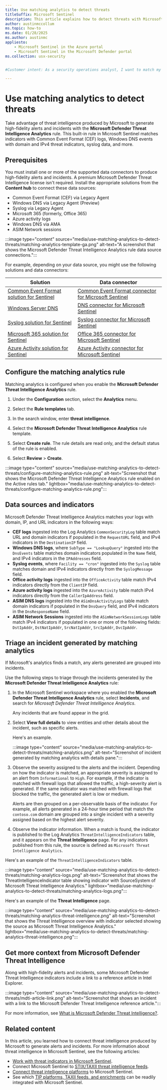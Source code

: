 ```yaml
---
title: Use matching analytics to detect threats
titleSuffix: Microsoft Sentinel
description: This article explains how to detect threats with Microsoft-generated threat intelligence in Microsoft Sentinel.
author: austinmccollum
ms.topic: how-to
ms.date: 01/28/2025
ms.author: austinmc
appliesto:
    - Microsoft Sentinel in the Azure portal
    - Microsoft Sentinel in the Microsoft Defender portal
ms.collection: usx-security


#Customer intent: As a security operations analyst, I want to match my security data with Microsoft threat intelligence so I can generate high fidelity alerts and incidents.

---
```


# Use matching analytics to detect threats

Take advantage of threat intelligence produced by Microsoft to generate high-fidelity alerts and incidents with the **Microsoft Defender Threat Intelligence Analytics** rule. This built-in rule in Microsoft Sentinel matches indicators with Common Event Format (CEF) logs, Windows DNS events with domain and IPv4 threat indicators, syslog data, and more.

## Prerequisites

You must install one or more of the supported data connectors to produce high-fidelity alerts and incidents. A premium Microsoft Defender Threat Intelligence license isn't required. Install the appropriate solutions from the **Content hub** to connect these data sources:

  - Common Event Format (CEF) via Legacy Agent
  - Windows DNS via Legacy Agent (Preview)
  - Syslog via Legacy Agent
  - Microsoft 365 (formerly, Office 365)
  - Azure activity logs
  - Windows DNS via AMA
  - ASIM Network sessions

  :::image type="content" source="media/use-matching-analytics-to-detect-threats/matching-analytics-template-ga.png" alt-text="A screenshot that shows the Microsoft Defender Threat Intelligence Analytics rule data source connections."::: 

  For example, depending on your data source, you might use the following solutions and data connectors:

  |Solution |Data connector  |
  |---------|---------|
  |[Common Event Format solution for Sentinel](https://azuremarketplace.microsoft.com/marketplace/apps/azuresentinel.azure-sentinel-solution-commoneventformat?tab=Overview) | [Common Event Format connector for Microsoft Sentinel](data-connectors/common-event-format-cef.md)|
  |[Windows Server DNS](https://azuremarketplace.microsoft.com/marketplace/apps/azuresentinel.azure-sentinel-solution-dns?tab=Overview)  |[DNS connector for Microsoft Sentinel](data-connectors/dns.md) |
  |[Syslog solution for Sentinel](https://azuremarketplace.microsoft.com/marketplace/apps/azuresentinel.azure-sentinel-solution-syslog?tab=Overview)  |[Syslog connector for Microsoft Sentinel](data-connectors/syslog.md)  |
  |[Microsoft 365 solution for Sentinel](https://azuremarketplace.microsoft.com/marketplace/apps/azuresentinel.azure-sentinel-solution-office365?tab=Overview) | [Office 365 connector for Microsoft Sentinel](data-connectors/office-365.md)    |
  |[Azure Activity solution for Sentinel](https://azuremarketplace.microsoft.com/marketplace/apps/azuresentinel.azure-sentinel-solution-azureactivity?tab=Overview)    |  [Azure Activity connector for Microsoft Sentinel](data-connectors/azure-activity.md)   |

## Configure the matching analytics rule

Matching analytics is configured when you enable the **Microsoft Defender Threat Intelligence Analytics** rule.

1. Under the **Configuration** section, select the **Analytics** menu.

1. Select the **Rule templates** tab.

1. In the search window, enter **threat intelligence**.

1. Select the **Microsoft Defender Threat Intelligence Analytics** rule template.

1. Select **Create rule**. The rule details are read only, and the default status of the rule is enabled.

1. Select **Review** > **Create**.

:::image type="content" source="media/use-matching-analytics-to-detect-threats/configure-matching-analytics-rule.png" alt-text="Screenshot that shows the Microsoft Defender Threat Intelligence Analytics rule enabled on the Active rules tab." lightbox="media/use-matching-analytics-to-detect-threats/configure-matching-analytics-rule.png":::

## Data sources and indicators

Microsoft Defender Threat Intelligence Analytics matches your logs with domain, IP, and URL indicators in the following ways:

- **CEF logs** ingested into the Log Analytics `CommonSecurityLog` table match URL and domain indicators if populated in the `RequestURL` field, and IPv4 indicators in the `DestinationIP` field.
- **Windows DNS logs**, where `SubType == "LookupQuery"` ingested into the `DnsEvents` table matches domain indicators populated in the `Name` field, and IPv4 indicators in the `IPAddresses` field.
- **Syslog events**, where `Facility == "cron"` ingested into the `Syslog` table matches domain and IPv4 indicators directly from the `SyslogMessage` field.
- **Office activity logs** ingested into the `OfficeActivity` table match IPv4 indicators directly from the `ClientIP` field.
- **Azure activity logs** ingested into the `AzureActivity` table match IPv4 indicators directly from the `CallerIpAddress` field.
- **ASIM DNS logs** ingested into the `ASimDnsActivityLogs` table match domain indicators if populated in the `DnsQuery` field, and IPv4 indicators in the `DnsResponseName` field.
- **ASIM Network Sessions** ingested into the `ASimNetworkSessionLogs` table match IPv4 indicators if populated in one or more of the following fields: `DstIpAddr`, `DstNatIpAddr`, `SrcNatIpAddr`, `SrcIpAddr`, `DvcIpAddr`.

## Triage an incident generated by matching analytics

If Microsoft's analytics finds a match, any alerts generated are grouped into incidents.

Use the following steps to triage through the incidents generated by the **Microsoft Defender Threat Intelligence Analytics** rule:

1. In the Microsoft Sentinel workspace where you enabled the **Microsoft Defender Threat Intelligence Analytics** rule, select **Incidents**, and search for *Microsoft Defender Threat Intelligence Analytics*.

    Any incidents that are found appear in the grid.

1. Select **View full details** to view entities and other details about the incident, such as specific alerts.

    Here's an example.

    :::image type="content" source="media/use-matching-analytics-to-detect-threats/matching-analytics.png" alt-text="Screenshot of incident generated by matching analytics with details pane.":::

1. Observe the severity assigned to the alerts and the incident. Depending on how the indicator is matched, an appropriate severity is assigned to an alert from `Informational` to `High`. For example, if the indicator is matched with firewall logs that allowed the traffic, a high-severity alert is generated. If the same indicator was matched with firewall logs that blocked the traffic, the generated alert is low or medium.

    Alerts are then grouped on a per-observable basis of the indicator. For example, all alerts generated in a 24-hour time period that match the `contoso.com` domain are grouped into a single incident with a severity assigned based on the highest alert severity.

1. Observe the indicator information. When a match is found, the indicator is published to the Log Analytics `ThreatIntelligenceIndicators` table, and it appears on the **Threat Intelligence** page. For any indicators published from this rule, the source is defined as `Microsoft Threat Intelligence Analytics`.

Here's an example of the `ThreatIntelligenceIndicators` table.

:::image type="content" source="media/use-matching-analytics-to-detect-threats/matching-analytics-logs.png" alt-text="Screenshot that shows the ThreatIntelligenceIndicator table showing indicator with SourceSystem of Microsoft Threat Intelligence Analytics." lightbox="media/use-matching-analytics-to-detect-threats/matching-analytics-logs.png":::

Here's an example of the **Threat Intelligence** page.

:::image type="content" source="media/use-matching-analytics-to-detect-threats/matching-analytics-threat-intelligence.png" alt-text="Screenshot that shows the Threat Intelligence overview with indicator selected showing the source as Microsoft Threat Intelligence Analytics." lightbox="media/use-matching-analytics-to-detect-threats/matching-analytics-threat-intelligence.png":::

## Get more context from Microsoft Defender Threat Intelligence

Along with high-fidelity alerts and incidents, some Microsoft Defender Threat Intelligence indicators include a link to a reference article in Intel Explorer.

:::image type="content" source="media/use-matching-analytics-to-detect-threats/mdti-article-link.png" alt-text="Screenshot that shows an incident with a link to the Microsoft Defender Threat Intelligence reference article.":::

For more information, see [What is Microsoft Defender Threat Intelligence?](/defender/threat-intelligence/what-is-microsoft-defender-threat-intelligence-defender-ti).

## Related content

In this article, you learned how to connect threat intelligence produced by Microsoft to generate alerts and incidents. For more information about threat intelligence in Microsoft Sentinel, see the following articles:

- [Work with threat indicators in Microsoft Sentinel](work-with-threat-indicators.md).
- Connect Microsoft Sentinel to [STIX/TAXII threat intelligence feeds](./connect-threat-intelligence-taxii.md).
- [Connect threat intelligence platforms](./connect-threat-intelligence-tip.md) to Microsoft Sentinel.
- See which [TIP platforms, TAXII feeds, and enrichments](threat-intelligence-integration.md) can be readily integrated with Microsoft Sentinel.
